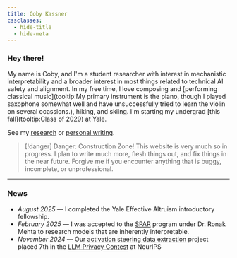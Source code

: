 ```yaml
---
title: Coby Kassner
cssclasses:
  - hide-title
  - hide-meta
---
```



<script src="https://unpkg.com/feather-icons"></script>
<script>
  function initializeIcons() {
    feather.replace();
  }

  // Initialize on first load
  document.addEventListener('DOMContentLoaded', initializeIcons);
  
  // Re-initialize on page navigation
  document.addEventListener('nav', initializeIcons);
</script>

<div class="social-icons">
  <a href="https://cobylk.io/curriculum_vitae.pdf" target="_blank" class="tooltip" data-tooltip="Curriculum Vitae" data-cursor="pointer">
    <i data-feather="file-text"></i>
  </a>
  <a href="https://github.com/cobylk" target="_blank" class="tooltip" data-tooltip="GitHub Profile" data-cursor="pointer">
    <i data-feather="github"></i>
  </a>
  <a href="https://www.linkedin.com/in/cobylk" target="_blank" class="tooltip" data-tooltip="LinkedIn Profile" data-cursor="pointer">
    <i data-feather="linkedin"></i>
  </a>
  <a href="mailto:kassner@cobylk.io" class="tooltip" data-tooltip="Email" data-cursor="pointer">
    <i data-feather="mail"></i>
  </a>
</div>


### Hey there!
My name is Coby, and I'm a student researcher with interest in mechanistic interpretability and a broader interest in most things related to technical AI safety and alignment. In my free time, I love composing and [performing classical music](tooltip:My primary instrument is the piano, though I played saxophone somewhat well and have unsuccessfully tried to learn the violin on several ocassions.), hiking, and skiing. I'm starting my undergrad  [this fall](tooltip:Class of 2029) at Yale.

See my [research](Research/index) or [personal writing](Personal/index).

> [!danger]  Danger: Construction Zone!
> This website is very much so in progress. I plan to write much more, flesh things out, and fix things in the near future. Forgive me if you encounter anything that is buggy, incomplete, or unprofessional.

***
### News
- *August 2025* — I completed the Yale Effective Altruism introductory fellowship.
- *February 2025* — I was accepted to the [SPAR](https://sparai.org) program under Dr. Ronak Mehta to research models that are inherently interpretable.
- *November 2024* — Our [activation steering data extraction](Research/caa_data_extraction) project placed 7th in the [LLM Privacy Contest](https://llm-pc.github.io/) at NeurIPS